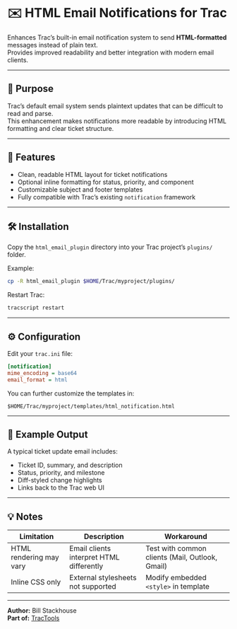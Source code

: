 # ✉️ HTML Email Notifications for Trac

Enhances Trac’s built-in email notification system to send **HTML-formatted** messages instead of plain text.  
Provides improved readability and better integration with modern email clients.

---

## 🎯 Purpose

Trac’s default email system sends plaintext updates that can be difficult to read and parse.  
This enhancement makes notifications more readable by introducing HTML formatting and clear ticket structure.

---

## 🧩 Features

- Clean, readable HTML layout for ticket notifications  
- Optional inline formatting for status, priority, and component  
- Customizable subject and footer templates  
- Fully compatible with Trac’s existing `notification` framework  

---

## 🛠️ Installation

Copy the `html_email_plugin` directory into your Trac project’s `plugins/` folder.

Example:

```bash
cp -R html_email_plugin $HOME/Trac/myproject/plugins/
```

Restart Trac:

```bash
tracscript restart
```

---

## ⚙️ Configuration

Edit your `trac.ini` file:

```ini
[notification]
mime_encoding = base64
email_format = html
```

You can further customize the templates in:

```
$HOME/Trac/myproject/templates/html_notification.html
```

---

## 🧾 Example Output

A typical ticket update email includes:

- Ticket ID, summary, and description  
- Status, priority, and milestone  
- Diff-styled change highlights  
- Links back to the Trac web UI  

---

## 💡 Notes

| Limitation | Description | Workaround |
|-------------|--------------|-------------|
| HTML rendering may vary | Email clients interpret HTML differently | Test with common clients (Mail, Outlook, Gmail) |
| Inline CSS only | External stylesheets not supported | Modify embedded `<style>` in template |

---

**Author:** Bill Stackhouse  
**Part of:** [TracTools](https://github.com/billsdesk/TracTools)
